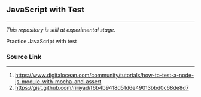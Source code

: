 ## JavaScript with Test
---

_This repository is still at experimental stage._

Practice JavaScript with test

### Source Link
---
1. https://www.digitalocean.com/community/tutorials/how-to-test-a-node-js-module-with-mocha-and-assert
2. https://gist.github.com/ririyad/f6b4b9418d51d6e49013bbd0c68de8d7
